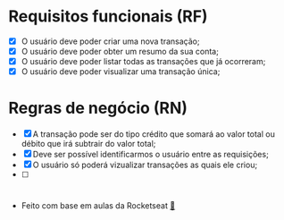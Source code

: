 # Requisitos funcionais (RF)

- [x]  O usuário deve poder criar uma nova transação;
- [x]  O usuário deve poder obter um resumo da sua conta;
- [x]  O usuário deve poder listar todas as transações que já ocorreram;
- [x]  O usuário deve poder visualizar uma transação única;

# Regras de negócio (RN)

- [x]  A transação pode ser do tipo crédito que somará ao valor total ou débito que irá subtrair do valor total;
- [x]  Deve ser possível identificarmos o usuário entre as requisições;
- [x]  O usuário só poderá vizualizar transações as quais ele criou;
- [ ]  
#

- Feito com base em aulas da Rocketseat [🚀](https://www.rocketseat.com.br)
